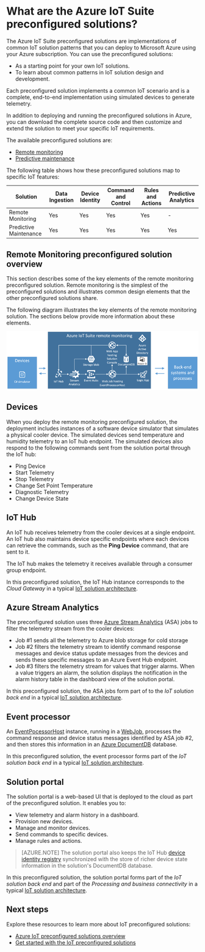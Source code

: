 <properties
 pageTitle="Azure IoT preconfigured solutions | Microsoft Azure"
 description="A description of the Azure IoT preconfigured solutions and their architecture with links to additional resources."
 services=""
 suite="iot-suite"
 documentationCenter=""
 authors="dominicbetts"
 manager="timlt"
 editor=""/>

<tags
 ms.service="iot-suite"
 ms.devlang="na"
 ms.topic="article"
 ms.tgt_pltfrm="na"
 ms.workload="na"
 ms.date="11/30/2015"
 ms.author="dobett"/>

# What are the Azure IoT Suite preconfigured solutions?

The Azure IoT Suite preconfigured solutions are implementations of common IoT solution patterns that you can deploy to Microsoft Azure using your Azure subscription. You can use the preconfigured solutions:

- As a starting point for your own IoT solutions.
- To learn about common patterns in IoT solution design and development.

Each preconfigured solution implements a common IoT scenario and is a complete, end-to-end implementation using simulated devices to generate telemetry.

In addition to deploying and running the preconfigured solutions in Azure, you can download the complete source code and then customize and extend the solution to meet your specific IoT requirements.

The available preconfigured solutions are:

- [Remote monitoring][lnk-remote-monitoring]
- [Predictive maintenance][lnk-predictive-maintenance]

The following table shows how these preconfigured solutions map to specific IoT features:

| Solution | Data Ingestion | Device Identity | Command and Control | Rules and Actions | Predictive Analytics |
|------------------------|-----|-----|-----|-----|-----|
| Remote Monitoring      | Yes | Yes | Yes | Yes | -   |
| Predictive Maintenance | Yes | Yes | Yes | Yes | Yes |

## Remote Monitoring preconfigured solution overview

This section describes some of the key elements of the remote monitoring preconfigured solution. Remote monitoring is the simplest of the preconfigured solutions and illustrates common design elements that the other preconfigured solutions share.

The following diagram illustrates the key elements of the remote monitoring solution. The sections below provide more information about these elements.

![Remote Monitoring preconfigured solution architecture][img-remote-monitoring-arch]

## Devices

When you deploy the remote monitoring preconfigured solution, the deployment includes instances of a software device simulator that simulates a physical cooler device. The simulated devices send temperature and humidity telemetry to an IoT hub endpoint. The simulated devices also respond to the following commands sent from the solution portal through the IoT hub:

- Ping Device
- Start Telemetry
- Stop Telemetry
- Change Set Point Temperature
- Diagnostic Telemetry
- Change Device State

## IoT Hub

An IoT hub receives telemetry from the cooler devices at a single endpoint. An IoT hub also maintains device specific endpoints where each devices can retrieve the commands, such as the **Ping Device** command, that are sent to it.

The IoT hub makes the telemetry it receives available through a consumer group endpoint.

In this preconfigured solution, the IoT Hub instance corresponds to the *Cloud Gateway* in a typical [IoT solution architecture][lnk-what-is-azure-iot].

## Azure Stream Analytics

The preconfigured solution uses three [Azure Stream Analytics][lnk-asa] (ASA) jobs to filter the telemetry stream from the cooler devices:

- Job #1 sends all the telemetry to Azure blob storage for cold storage
- Job #2 filters the telemetry stream to identify command response messages and device status update messages from the devices and sends these specific messages to an Azure Event Hub endpoint.
- Job #3 filters the telemetry stream for values that trigger alarms. When a value triggers an alarm, the solution displays the notification in the alarm history table in the dashboard view of the solution portal.

In this preconfigured solution, the ASA jobs form part of to the *IoT solution back end* in a typical [IoT solution architecture][lnk-what-is-azure-iot].

## Event processor

An [EventPocessorHost][lnk-event-processor] instance, running in a [WebJob][lnk-web-job], processes the command response and device status messages identified by ASA job #2, and then stores this information in an [Azure DocumentDB][lnk-document-db] database.

In this preconfigured solution, the event processor forms part of the *IoT solution back end* in a typical [IoT solution architecture][lnk-what-is-azure-iot].

## Solution portal

The solution portal is a web-based UI that is deployed to the cloud as part of the preconfigured solution. It enables you to:

- View telemetry and alarm history in a dashboard.
- Provision new devices.
- Manage and monitor devices.
- Send commands to specific devices.
- Manage rules and actions.

> [AZURE.NOTE] The solution portal also keeps the IoT Hub [device identity registry][lnk-identity-registry] synchronized with the store of richer device state information in the solution's DocumentDB database.

In this preconfigured solution, the solution portal forms part of the *IoT solution back end* and part of the *Processing and business connectivity* in a typical [IoT solution architecture][lnk-what-is-azure-iot].

## Next steps

Explore these resources to learn more about IoT preconfigured solutions:

- [Azure IoT preconfigured solutions overview][lnk-suite-overview]
- [Get started with the IoT preconfigured solutions][lnk-preconf-get-started]

[img-remote-monitoring-arch]: ./media/iot-suite-what-are-preconfigured-solutions/remote-monitoring-arch1.png
[lnk-remote-monitoring]: iot-suite-remote-monitoring-sample-walkthrough.md
[lnk-what-is-azure-iot]: iot-suite-what-is-azure-iot.md
[lnk-asa]: https://azure.microsoft.com/documentation/services/stream-analytics/
[lnk-event-processor]: event-hubs-programming-guide.md#event-processor-host
[lnk-web-job]: web-sites-create-web-jobs.md
[lnk-document-db]: https://azure.microsoft.com/documentation/services/documentdb/
[lnk-identity-registry]: iot-hub-devguide.md#device-identity-registry
[lnk-suite-overview]: iot-suite-overview.md
[lnk-preconf-get-started]: iot-suite-getstarted-preconfigured-solutions.md
[lnk-predictive-maintenance]: iot-suite-predictive-overview.md